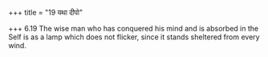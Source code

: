 +++
title = "19 यथा दीपो"

+++
6.19 The wise man who has conquered his mind and is absorbed in the Self
is as a lamp which does not flicker, since it stands sheltered from
every wind.
